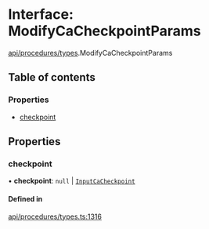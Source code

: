 # Interface: ModifyCaCheckpointParams

[api/procedures/types](../wiki/api.procedures.types).ModifyCaCheckpointParams

## Table of contents

### Properties

- [checkpoint](../wiki/api.procedures.types.ModifyCaCheckpointParams#checkpoint)

## Properties

### checkpoint

• **checkpoint**: ``null`` \| [`InputCaCheckpoint`](../wiki/api.entities.Asset.Fungible.Checkpoints.types#inputcacheckpoint)

#### Defined in

[api/procedures/types.ts:1316](https://github.com/PolymeshAssociation/polymesh-sdk/blob/fe2e6dd1/src/api/procedures/types.ts#L1316)
